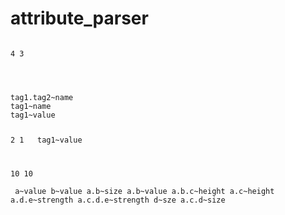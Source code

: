 # attribute_parser

<code>
4 3
<tag1 value = "HelloWorld">
<tag2 name = "Name1">
</tag2>
</tag1>
tag1.tag2~name
tag1~name
tag1~value

2 1
<tag1 value = "HelloWorld">
</tag1>
tag1~value

10 10
<a value = "GoodVal">
<b value = "BadVal" size = "10">
</b>
<c height = "auto">
<d size = "3">
<e strength = "2">
</e>
</d>
</c>
</a>
a~value
b~value
a.b~size
a.b~value
a.b.c~height
a.c~height
a.d.e~strength
a.c.d.e~strength
d~sze
a.c.d~size
</code>
